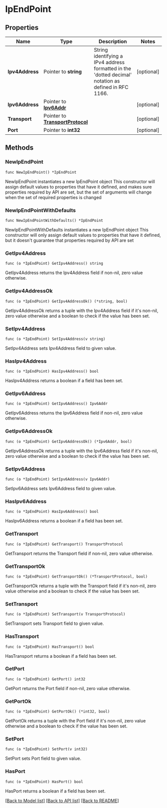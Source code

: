 # IpEndPoint

## Properties

Name | Type | Description | Notes
------------ | ------------- | ------------- | -------------
**Ipv4Address** | Pointer to **string** | String identifying a IPv4 address formatted in the &#39;dotted decimal&#39; notation as defined in RFC 1166.  | [optional] 
**Ipv6Address** | Pointer to [**Ipv6Addr**](Ipv6Addr.md) |  | [optional] 
**Transport** | Pointer to [**TransportProtocol**](TransportProtocol.md) |  | [optional] 
**Port** | Pointer to **int32** |  | [optional] 

## Methods

### NewIpEndPoint

`func NewIpEndPoint() *IpEndPoint`

NewIpEndPoint instantiates a new IpEndPoint object
This constructor will assign default values to properties that have it defined,
and makes sure properties required by API are set, but the set of arguments
will change when the set of required properties is changed

### NewIpEndPointWithDefaults

`func NewIpEndPointWithDefaults() *IpEndPoint`

NewIpEndPointWithDefaults instantiates a new IpEndPoint object
This constructor will only assign default values to properties that have it defined,
but it doesn't guarantee that properties required by API are set

### GetIpv4Address

`func (o *IpEndPoint) GetIpv4Address() string`

GetIpv4Address returns the Ipv4Address field if non-nil, zero value otherwise.

### GetIpv4AddressOk

`func (o *IpEndPoint) GetIpv4AddressOk() (*string, bool)`

GetIpv4AddressOk returns a tuple with the Ipv4Address field if it's non-nil, zero value otherwise
and a boolean to check if the value has been set.

### SetIpv4Address

`func (o *IpEndPoint) SetIpv4Address(v string)`

SetIpv4Address sets Ipv4Address field to given value.

### HasIpv4Address

`func (o *IpEndPoint) HasIpv4Address() bool`

HasIpv4Address returns a boolean if a field has been set.

### GetIpv6Address

`func (o *IpEndPoint) GetIpv6Address() Ipv6Addr`

GetIpv6Address returns the Ipv6Address field if non-nil, zero value otherwise.

### GetIpv6AddressOk

`func (o *IpEndPoint) GetIpv6AddressOk() (*Ipv6Addr, bool)`

GetIpv6AddressOk returns a tuple with the Ipv6Address field if it's non-nil, zero value otherwise
and a boolean to check if the value has been set.

### SetIpv6Address

`func (o *IpEndPoint) SetIpv6Address(v Ipv6Addr)`

SetIpv6Address sets Ipv6Address field to given value.

### HasIpv6Address

`func (o *IpEndPoint) HasIpv6Address() bool`

HasIpv6Address returns a boolean if a field has been set.

### GetTransport

`func (o *IpEndPoint) GetTransport() TransportProtocol`

GetTransport returns the Transport field if non-nil, zero value otherwise.

### GetTransportOk

`func (o *IpEndPoint) GetTransportOk() (*TransportProtocol, bool)`

GetTransportOk returns a tuple with the Transport field if it's non-nil, zero value otherwise
and a boolean to check if the value has been set.

### SetTransport

`func (o *IpEndPoint) SetTransport(v TransportProtocol)`

SetTransport sets Transport field to given value.

### HasTransport

`func (o *IpEndPoint) HasTransport() bool`

HasTransport returns a boolean if a field has been set.

### GetPort

`func (o *IpEndPoint) GetPort() int32`

GetPort returns the Port field if non-nil, zero value otherwise.

### GetPortOk

`func (o *IpEndPoint) GetPortOk() (*int32, bool)`

GetPortOk returns a tuple with the Port field if it's non-nil, zero value otherwise
and a boolean to check if the value has been set.

### SetPort

`func (o *IpEndPoint) SetPort(v int32)`

SetPort sets Port field to given value.

### HasPort

`func (o *IpEndPoint) HasPort() bool`

HasPort returns a boolean if a field has been set.


[[Back to Model list]](../README.md#documentation-for-models) [[Back to API list]](../README.md#documentation-for-api-endpoints) [[Back to README]](../README.md)


